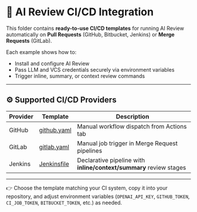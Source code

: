 # 📘 AI Review CI/CD Integration

This folder contains **ready-to-use CI/CD templates** for running AI Review automatically on **Pull Requests** (GitHub,
Bitbucket, Jenkins) or **Merge Requests** (GitLab).

Each example shows how to:

- Install and configure AI Review
- Pass LLM and VCS credentials securely via environment variables
- Trigger inline, summary, or context review commands

---

## ⚙️ Supported CI/CD Providers

| Provider | Template                     | Description                                                        |
|----------|------------------------------|--------------------------------------------------------------------|
| GitHub   | [github.yaml](./github.yaml) | Manual workflow dispatch from Actions tab                          |
| GitLab   | [gitlab.yaml](./gitlab.yaml) | Manual job trigger in Merge Request pipelines                      |
| Jenkins  | [Jenkinsfile](./Jenkinsfile) | Declarative pipeline with **inline/context/summary** review stages |

---

👉 Choose the template matching your CI system, copy it into your repository, and adjust environment
variables (`OPENAI_API_KEY`, `GITHUB_TOKEN`, `CI_JOB_TOKEN`, `BITBUCKET_TOKEN`, etc.) as needed.